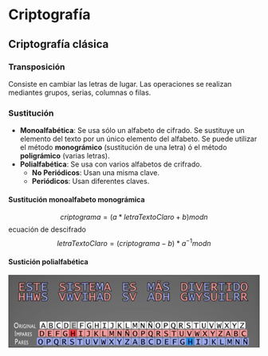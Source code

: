 Criptografía
============

## Criptografía clásica
### Transposición
Consiste en cambiar las letras de lugar. Las operaciones se realizan mediantes
grupos, serias, columnas o filas.

### Sustitución
* **Monoalfabética**: Se usa sólo un alfabeto de cifrado. Se sustituye un elemento
del texto por un único elemento del alfabeto. Se puede utilizar el método **monográmico**
(sustitución de una letra) ó el método **poligrámico** (varias letras).
* **Polialfabética**: Se usa con varios alfabetos de crifrado.
    * **No Periódicos**: Usan una misma clave.
    * **Periódicos**: Usan diferentes claves.

#### Sustitución monoalfabeto monográmica
$$criptograma = \left(a*{letraTextoClaro}+b\right){mod}n$$
ecuación de descifrado
$${letraTextoClaro}=({criptograma}-b)*{a}^{-1}{mod}n$$

#### Sustición polialfabética
![polialfabetica]

[polialfabetica]: ./media/criptograma_polialfabetica.png
